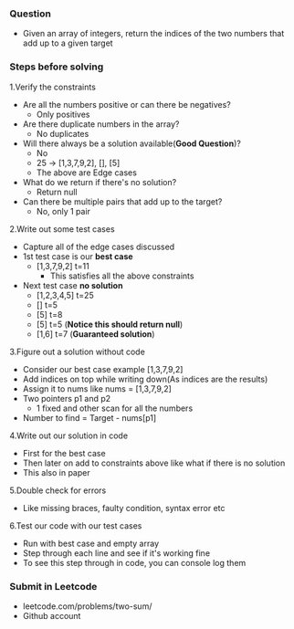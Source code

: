 ### Question

* Given an array of integers, return the indices of the two numbers that add up to a given target

### Steps before solving

1.Verify the constraints
  * Are all the numbers positive or can there be negatives?
    * Only positives
  * Are there duplicate numbers in the array?
    * No duplicates
  * Will there always be a solution available(**Good Question**)?
    * No
    * 25 -> [1,3,7,9,2], [], [5]
    * The above are Edge cases
  * What do we return if there's no solution?
    * Return null
  * Can there be multiple pairs that add up to the target?
    * No, only 1 pair

2.Write out some test cases
  * Capture all of the edge cases discussed
  * 1st test case is our **best case**
    * [1,3,7,9,2] t=11
      * This satisfies all the above constraints
  * Next test case **no solution**
    * [1,2,3,4,5] t=25
    * [] t=5
    * [5] t=8
    * [5] t=5 (**Notice this should return null**)
    * [1,6] t=7 (**Guaranteed solution**)

3.Figure out a solution without code
  * Consider our best case example [1,3,7,9,2]
  * Add indices on top while writing down(As indices are the results)
  * Assign it to nums like nums = [1,3,7,9,2]
  * Two pointers p1 and p2
    * 1 fixed and other scan for all the numbers
  * Number to find = Target - nums[p1]

4.Write out our solution in code
  * First for the best case
  * Then later on add to constraints above like what if there is no solution
  * This also in paper

5.Double check for errors
  * Like missing braces, faulty condition, syntax error etc

6.Test our code with our test cases
  * Run with best case and empty array
  * Step through each line and see if it's working fine
  * To see this step through in code, you can console log them

### Submit in Leetcode

* leetcode.com/problems/two-sum/
* Github account